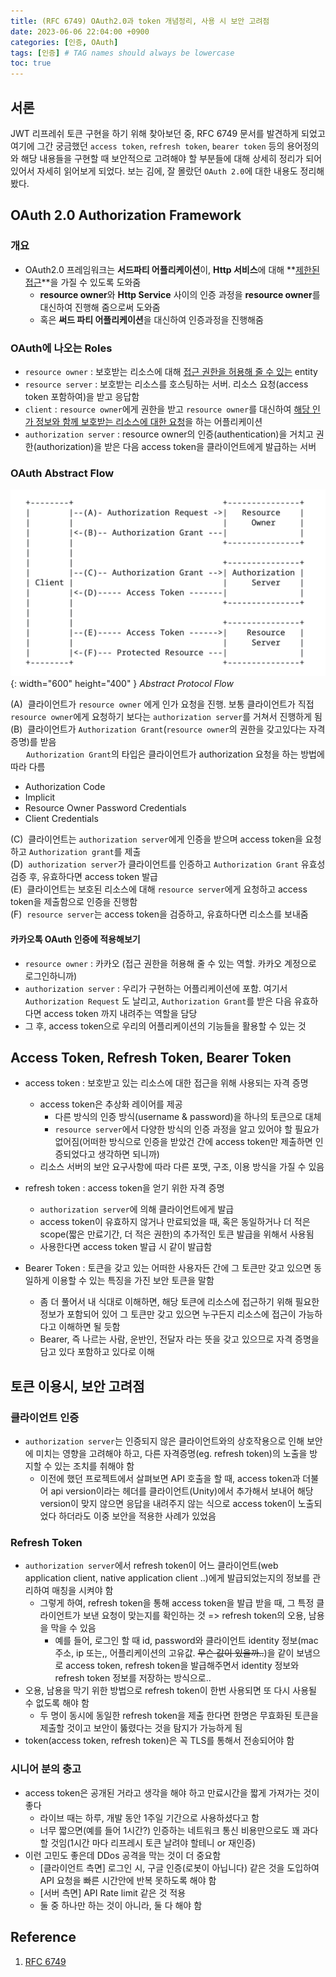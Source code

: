 ```yaml
---
title: (RFC 6749) OAuth2.0과 token 개념정리, 사용 시 보안 고려점
date: 2023-06-06 22:04:00 +0900
categories: [인증, OAuth]
tags: [인증] # TAG names should always be lowercase
toc: true
---
```


## 서론
JWT 리프레쉬 토큰 구현을 하기 위해 찾아보던 중, RFC 6749 문서를 발견하게 되었고 여기에 그간 궁금했던 `access token`, `refresh token`, `bearer token` 등의 용어정의와 해당 내용들을 구현할 때 보안적으로 고려해야 할 부분들에 대해 상세히 정리가 되어 있어서 자세히 읽어보게 되었다. 보는 김에, 잘 몰랐던 `OAuth 2.0`에 대한 내용도 정리해봤다.

## OAuth 2.0 Authorization Framework
### 개요
- OAuth2.0 프레임워크는 **서드파티 어플리케이션**이, **Http 서비스**에 대해 **<u>제한된 접근</u>**을 가질 수 있도록 도와줌
  - **resource owner**와 **Http Service** 사이의 인증 과정을 **resource owner**를 대신하여 진행해 줌으로써 도와줌
  - 혹은 **써드 파티 어플리케이션**을 대신하여 인증과정을 진행해줌

### OAuth에 나오는 Roles
- `resource owner` : 보호받는 리소스에 대해 <u>접근 권한을 허용해 줄 수 있는</u> entity
- `resource server` : 보호받는 리소스를 호스팅하는 서버. 리소스 요청(access token 포함하여)을 받고 응답함
- `client` : `resource owner`에게 권한을 받고 `resource owner`를 대신하여 <u>해당 인가 정보와 함께 보호받는 리소스에 대한 요청</u>을 하는 어플리케이션
- `authorization server` : resource owner의 인증(authentication)을 거치고 권한(authorization)을 받은 다음 access token을 클라이언트에게 발급하는 서버

### OAuth Abstract Flow
![OAuth 2.0 abstract flow](/assets/images/oauth_protocol_flow.png){: width="600" height="400" }
_Abstract Protocol Flow_

(A) &nbsp;클라이언트가 `resource owner` 에게 인가 요청을 진행. 보통 클라이언트가 직접 `resource owner`에게 요청하기 보다는 `authorization server`를 거쳐서 진행하게 됨 <br>
(B) &nbsp;클라이언트가 `Authorization Grant`(`resource owner`의 권한을 갖고있다는 자격증명)를 받음 <br>
&emsp;&ensp;&nbsp;`Authorization Grant`의 타입은 클라이언트가 authorization 요청을 하는 방법에 따라 다름
  - Authorization Code
  - Implicit
  - Resource Owner Password Credentials
  - Client Credentials <br>

(C) &nbsp;클라이언트는 `authorization server`에게 인증을 받으며 access token을 요청하고 `Authorization grant`를 제출  <br>
(D) &nbsp;`authorization server`가 클라이언트를 인증하고 `Authorization Grant` 유효성 검증 후, 유효하다면 access token 발급 <br>
(E) &nbsp;클라이언트는 보호된 리소스에 대해 `resource server`에게 요청하고 access token을 제출함으로 인증을 진행함 <br>
(F) &nbsp;`resource server`는 access token을 검증하고, 유효하다면 리소스를 보내줌

#### 카카오톡 OAuth 인증에 적용해보기
- `resource owner` : 카카오 (접근 권한을 허용해 줄 수 있는 역할. 카카오 계정으로 로그인하니까)
- `authorization server` : 우리가 구현하는 어플리케이션에 포함. 여기서 `Authorization Request` 도 날리고, `Authorization Grant`를 받은 다음 유효하다면 access token 까지 내려주는 역할을 담당
- 그 후, access token으로 우리의 어플리케이션의 기능들을 활용할 수 있는 것

## Access Token, Refresh Token, Bearer Token
- access token : 보호받고 있는 리소스에 대한 접근을 위해 사용되는 자격 증명
  - access token은 추상화 레이어를 제공
    - 다른 방식의 인증 방식(username & password)을 하나의 토큰으로 대체
    - `resource server`에서 다양한 방식의 인증 과정을 알고 있어야 할 필요가 없어짐(어떠한 방식으로 인증을 받았건 간에 access token만 제출하면 인증되었다고 생각하면 되니까)
  - 리소스 서버의 보안 요구사항에 따라 다른 포맷, 구조, 이용 방식을 가질 수 있음

- refresh token : access token을 얻기 위한 자격 증명
  - `authorization server`에 의해 클라이언트에게 발급
  - access token이 유효하지 않거나 만료되었을 때, 혹은 동일하거나 더 적은 scope(짧은 만료기간, 더 적은 권한)의 추가적인 토큰 발급을 위해서 사용됨
  - 사용한다면 access token 발급 시 같이 발급함

- Bearer Token : 토큰을 갖고 있는 어떠한 사용자든 간에 그 토큰만 갖고 있으면 동일하게 이용할 수 있는 특징을 가진 보안 토큰을 말함
  - 좀 더 풀어서 내 식대로 이해하면, 해당 토큰에 리소스에 접근하기 위해 필요한 정보가 포함되어 있어 그 토큰만 갖고 있으면 누구든지 리소스에 접근이 가능하다고 이해하면 될 듯함
  - Bearer, 즉 나르는 사람, 운반인, 전달자 라는 뜻을 갖고 있으므로 자격 증명을 담고 있다 포함하고 있다로 이해

## 토큰 이용시, 보안 고려점
### 클라이언트 인증
- `authorization server`는 인증되지 않은 클라이언트와의 상호작용으로 인해 보안에 미치는 영향을 고려해야 하고, 다른 자격증명(eg. refresh token)의 노출을 방지할 수 있는 조치를 취해야 함
  - 이전에 했던 프로젝트에서 살펴보면 API 호출을 할 때, access token과 더불어 api version이라는 헤더를 클라이언트(Unity)에서 추가해서 보내어 해당 version이 맞지 않으면 응답을 내려주지 않는 식으로 access token이 노출되었다 하더라도 이중 보안을 적용한 사례가 있었음

### Refresh Token
- `authorization server`에서 refresh token이 어느 클라이언트(web application client, native application client ..)에게 발급되었는지의 정보를 관리하여 매칭을 시켜야 함
  - 그렇게 하여, refresh token을 통해 access token을 발급 받을 때, 그 특정 클라이언트가 보낸 요청이 맞는지를 확인하는 것 => refresh token의 오용, 남용을 막을 수 있음
    - 예를 들어, 로그인 할 때 id, password와 클라이언트 identity 정보(mac주소, ip 또는,, 어플리케이션의 고유값. <s>무슨 값이 있을까..</s>)을 같이 보냄으로 access token, refresh token을 발급해주면서 identity 정보와 refresh token 정보를 저장하는 방식으로..
- 오용, 남용을 막기 위한 방법으로 refresh token이 한번 사용되면 또 다시 사용될 수 없도록 해야 함
  - 두 명이 동시에 동일한 refresh token을 제출 한다면 한명은 무효화된 토큰을 제출할 것이고 보안이 뚫렸다는 것을 탐지가 가능하게 됨
- token(access token, refresh token)은 꼭 TLS를 통해서 전송되어야 함

### 시니어 분의 충고
- access token은 공개된 거라고 생각을 해야 하고 만료시간을 짧게 가져가는 것이 좋다
  - 라이브 때는 하루, 개발 동안 1주일 기간으로 사용하셨다고 함
  - 너무 짧으면(예를 들어 1시간?) 인증하는 네트워크 통신 비용만으로도 꽤 과다할 것임(1시간 마다 리프레시 토큰 날려야 할테니 or 재인증)
- 이런 고민도 좋은데 DDos 공격을 막는 것이 더 중요함
  - [클라이언트 측면] 로그인 시, 구글 인증(로봇이 아닙니다) 같은 것을 도입하여 API 요청을 빠른 시간안에 반복 못하도록 해야 함
  - [서버 측면] API Rate limit 같은 것 적용
  - 둘 중 하나만 하는 것이 아니라, 둘 다 해야 함

## Reference
1. [RFC 6749](https://datatracker.ietf.org/doc/html/rfc6749)
